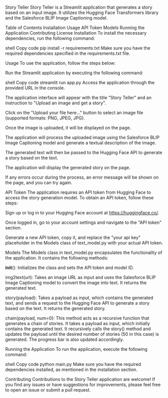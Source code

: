 Story Teller
Story Teller is a Streamlit application that generates a story based on an input image. It utilizes the Hugging Face Transformers library and the Salesforce BLIP Image Captioning model.

Table of Contents
Installation
Usage
API Token
Models
Running the Application
Contributing
License
Installation
To install the necessary dependencies, run the following command:

shell
Copy code
pip install -r requirements.txt
Make sure you have the required dependencies specified in the requirements.txt file.

Usage
To use the application, follow the steps below:

Run the Streamlit application by executing the following command:

shell
Copy code
streamlit run app.py
Access the application through the provided URL in the console.

The application interface will appear with the title "Story Teller" and an instruction to "Upload an image and get a story".

Click on the "Upload your file here..." button to select an image file (supported formats: PNG, JPEG, JPG).

Once the image is uploaded, it will be displayed on the page.

The application will process the uploaded image using the Salesforce BLIP Image Captioning model and generate a textual description of the image.

The generated text will then be passed to the Hugging Face API to generate a story based on the text.

The application will display the generated story on the page.

If any errors occur during the process, an error message will be shown on the page, and you can try again.

API Token
The application requires an API token from Hugging Face to access the story generation model. To obtain an API token, follow these steps:

Sign up or log in to your Hugging Face account at https://huggingface.co/.

Once logged in, go to your account settings and navigate to the "API token" section.

Generate a new API token, copy it, and replace the "your api key" placeholder in the Models class of text_model.py with your actual API token.

Models
The Models class in text_model.py encapsulates the functionality of the application. It contains the following methods:

__init__(): Initializes the class and sets the API token and model ID.

img2text(url): Takes an image URL as input and uses the Salesforce BLIP Image Captioning model to convert the image into text. It returns the generated text.

story(payload): Takes a payload as input, which contains the generated text, and sends a request to the Hugging Face API to generate a story based on the text. It returns the generated story.

chain(payload, num=0): This method acts as a recursive function that generates a chain of stories. It takes a payload as input, which initially contains the generated text. It recursively calls the story() method and updates the payload until the desired number of stories (50 in this case) is generated. The progress bar is also updated accordingly.

Running the Application
To run the application, execute the following command:

shell
Copy code
python main.py
Make sure you have the required dependencies installed, as mentioned in the installation section.

Contributing
Contributions to the Story Teller application are welcome! If you find any issues or have suggestions for improvements, please feel free to open an issue or submit a pull request.
